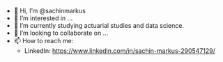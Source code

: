 - 👋 Hi, I’m @sachinmarkus
- 👀 I’m interested in ...
- 🌱 I’m currently studying actuarial studies and data science.
- 💞️ I’m looking to collaborate on ...
- 📫 How to reach me:
    - LinkedIn: https://www.linkedin.com/in/sachin-markus-290547129/

<!---
sachinmarkus/sachinmarkus is a ✨ special ✨ repository because its `README.md` (this file) appears on your GitHub profile.
You can click the Preview link to take a look at your changes.
--->
